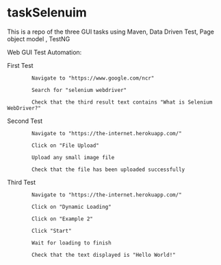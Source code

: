 # taskSelenuim

This is a repo of the three GUI tasks 
using Maven, Data Driven Test, Page object model , TestNG  


Web GUI Test Automation:

First Test

            Navigate to "https://www.google.com/ncr" 
            
            Search for "selenium webdriver" 
            
            Check that the third result text contains "What is Selenium WebDriver?" 
            
Second Test

            Navigate to "https://the-internet.herokuapp.com/" 
            
            Click on "File Upload" 
            
            Upload any small image file 
            
            Check that the file has been uploaded successfully 
            
Third Test

            Navigate to "https://the-internet.herokuapp.com/" 
            
            Click on "Dynamic Loading" 
            
            Click on "Example 2" 
            
            Click "Start" 
            
            Wait for loading to finish 
            
            Check that the text displayed is "Hello World!" 

